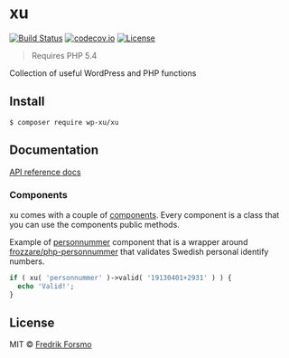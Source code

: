 # xu

[![Build Status](https://travis-ci.org/wp-xu/xu.svg?branch=master)](https://travis-ci.org/wp-xu/xu) [![codecov.io](http://codecov.io/github/wp-xu/xu/coverage.svg?branch=master)](http://codecov.io/github/wp-xu/xu?branch=master)
[![License](https://img.shields.io/packagist/l/wp-xu/xu.svg)](https://packagist.org/packages/wp-xu/xu)

> Requires PHP 5.4

Collection of useful WordPress and PHP functions

## Install

```
$ composer require wp-xu/xu
```

## Documentation

[API reference docs](https://wp-xu.github.io/docs/)

### Components

xu comes with a couple of [components](https://github.com/wp-xu/xu/tree/master/src/components).
Every component is a class that you can use the components public methods.

Example of [personnummer](https://github.com/wp-xu/xu/blob/master/src/components/class-personnummer.php)
component that is a wrapper around [frozzare/php-personnummer](https://github.com/frozzare/php-personnummer)
that validates Swedish personal identify numbers.

```php
if ( xu( 'personnummer' )->valid( '19130401+2931' ) ) {
  echo 'Valid!';
}
```

## License

MIT © [Fredrik Forsmo](https://github.com/frozzare)
